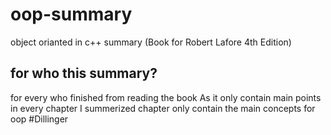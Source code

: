 # oop-summary
object orianted in c++ summary (Book for Robert  Lafore 4th Edition)
## for who this summary?
for every who finished from reading the book As it only contain main points in every chapter
I summerized chapter only contain the main concepts for oop 
#Dillinger
